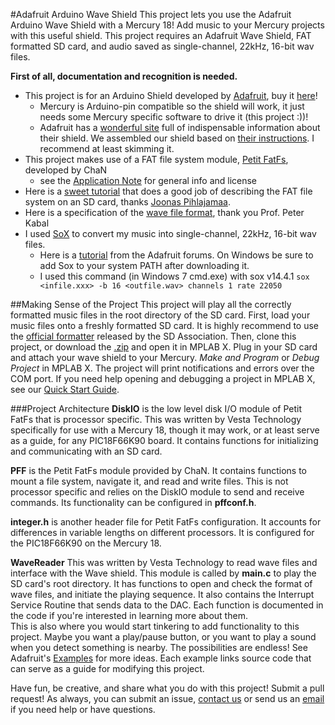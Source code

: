 #Adafruit Arduino Wave Shield
This project lets you use the Adafruit Arduino Wave Shield with a Mercury 18!  Add music to your Mercury projects with this useful shield.  This project requires an Adafruit Wave Shield, FAT formatted SD card, and audio saved as single-channel, 22kHz, 16-bit wav files.

__First of all, documentation and recognition is needed.__

* This project is for an Arduino Shield developed by [Adafruit], buy it [here][purchase]!
	* Mercury is Arduino-pin compatible so the shield will work, it just needs some Mercury specific software to drive it (this project :))!
	* Adafruit has a [wonderful site][learn] full of indispensable information about their shield.  We assembled our shield based on [their instructions][assemble].  I recommend at least skimming it.
* This project makes use of a FAT file system module, [Petit FatFs][pFAT], developed by ChaN
	* see the [Application Note] for general info and license
* Here is a [sweet tutorial][SDTutorial] that does a good job of describing the FAT file system on an SD card, thanks [Joonas Pihlajamaa].
* Here is a specification of the [wave file format][WAV Spec], thank you Prof. Peter Kabal
* I used [SoX] to convert my music into single-channel, 22kHz, 16-bit wav files.
	* Here is a [tutorial][sox tutorial] from the Adafruit forums. On Windows be sure to add Sox to your system PATH after downloading it.
	* I used this command (in Windows 7 cmd.exe) with sox v14.4.1  `sox <infile.xxx> -b 16 <outfile.wav> channels 1 rate 22050`

[Adafruit]: https://www.adafruit.com/
[purchase]: http://www.adafruit.com/products/94?&main_page=product_info&cPath=17_21&products_id=94
[learn]: https://learn.adafruit.com/adafruit-wave-shield-audio-shield-for-arduino
[assemble]: https://learn.adafruit.com/adafruit-wave-shield-audio-shield-for-arduino/solder
[pFAT]: http://elm-chan.org/fsw/ff/00index_p.html
[Application Note]: http://elm-chan.org/fsw/ff/pf/appnote.html
[SDTutorial]: http://codeandlife.com/2012/04/02/simple-fat-and-sd-tutorial-part-1/
[Joonas Pihlajamaa]: http://joonaspihlajamaa.com/about.html
[WAV Spec]: http://www-mmsp.ece.mcgill.ca/Documents/AudioFormats/WAVE/WAVE.html
[SoX]: http://sox.sourceforge.net/
[sox tutorial]: http://forums.adafruit.com/viewtopic.php?p=29636

##Making Sense of the Project
This project will play all the correctly formatted music files in the root directory of the SD card.  First, load your music files onto a freshly formatted SD card.  It is highly recommend to use the [official formatter] released by the SD Association.  Then, clone this project, or download the [.zip][wavShieldZIP] and open it in MPLAB X. Plug in your SD card and attach your wave shield to your Mercury.  _Make and Program_ or _Debug Project_ in MPLAB X.  The project will print notifications and errors over the COM port.  If you need help opening and debugging a project in MPLAB X, see our [Quick Start Guide][QS].

[official formatter]: https://www.sdcard.org/downloads/formatter_4/index.html
[wavShieldZIP]: https://github.com/VestaTechnology/Wave_Shield/archive/master.zip
[QS]: https://github.com/VestaTechnology/Onboard_Mercury_18/blob/master/README.md

###Project Architecture
__DiskIO__ is the low level disk I/O module of Petit FatFs that is processor specific.  This was written by Vesta Technology specifically for use with a Mercury 18, though it may work, or at least serve as a guide, for any PIC18F66K90 board.  It contains functions for initializing and communicating with an SD card.

__PFF__ is the Petit FatFs module provided by ChaN.  It contains functions to mount a file system, navigate it, and read and write files.  This is not processor specific and relies on the DiskIO module to send and receive commands.  Its functionality can be configured in __pffconf.h__.

__integer.h__ is another header file for Petit FatFs configuration.  It accounts for differences in variable lengths on different processors.  It is configured for the PIC18F66K90 on the Mercury 18.

__WaveReader__
This was written by Vesta Technology to read wave files and interface with the Wave shield.  This module is called by __main.c__ to play the SD card's root directory.  It has functions to open and check the format of wave files, and initiate the playing sequence.  It also contains the Interrupt Service Routine that sends data to the DAC.  Each function is documented in the code if you're interested in learning more about them.  
This is also where you would start tinkering to add functionality to this project.  Maybe you want a play/pause button, or you want to play a sound when you detect something is nearby.  The possibilities are endless! See Adafruit's [Examples] for more ideas.  Each example links source code that can serve as a guide for modifying this project.

Have fun, be creative, and share what you do with this project!  Submit a pull request!  As always, you can submit an issue, [contact us][contact] or send us an [email][mail] if you need help or have questions.

[Examples]: https://learn.adafruit.com/adafruit-wave-shield-audio-shield-for-arduino/examples

[contact]: https://www.vestatech.com/support/contact-us/
[mail]: mailto:support@vestatech.com?subj=Github/Mercury